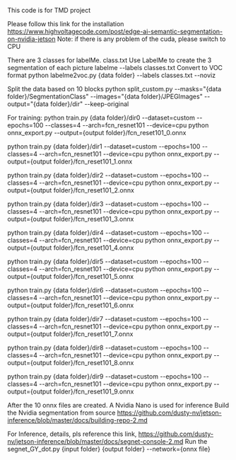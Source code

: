 This code is for TMD project

Please follow this link for the installation
https://www.highvoltagecode.com/post/edge-ai-semantic-segmentation-on-nvidia-jetson
Note: if there is any problem of the cuda, please switch to CPU

There are 3 classes for labelMe.
class.txt
Use LabelMe to create the 3 segmentation of each picture
labelme --labels classes.txt
Convert to VOC format
python labelme2voc.py {data folder} --labels classes.txt --noviz

Split the data based on 10 blocks
python split_custom.py --masks="{data folder}/SegmentationClass" --images="{data folder}/JPEGImages" --output="{data folder}/dir" --keep-original

For training:
python train.py {data folder}/dir0 --dataset=custom --epochs=100 --classes=4 --arch=fcn_resnet101 --device=cpu
python onnx_export.py --output={output folder}/fcn_reset101_0.onnx

python train.py {data folder}/dir1 --dataset=custom --epochs=100 --classes=4 --arch=fcn_resnet101 --device=cpu
python onnx_export.py --output={output folder}/fcn_reset101_1.onnx

python train.py {data folder}/dir2 --dataset=custom --epochs=100 --classes=4 --arch=fcn_resnet101 --device=cpu
python onnx_export.py --output={output folder}/fcn_reset101_2.onnx

python train.py {data folder}/dir3 --dataset=custom --epochs=100 --classes=4 --arch=fcn_resnet101 --device=cpu
python onnx_export.py --output={output folder}/fcn_reset101_3.onnx

python train.py {data folder}/dir4 --dataset=custom --epochs=100 --classes=4 --arch=fcn_resnet101 --device=cpu
python onnx_export.py --output={output folder}/fcn_reset101_4.onnx

python train.py {data folder}/dir5 --dataset=custom --epochs=100 --classes=4 --arch=fcn_resnet101 --device=cpu
python onnx_export.py --output={output folder}/fcn_reset101_5.onnx

python train.py {data folder}/dir6 --dataset=custom --epochs=100 --classes=4 --arch=fcn_resnet101 --device=cpu
python onnx_export.py --output={output folder}/fcn_reset101_6.onnx

python train.py {data folder}/dir7 --dataset=custom --epochs=100 --classes=4 --arch=fcn_resnet101 --device=cpu
python onnx_export.py --output={output folder}/fcn_reset101_7.onnx

python train.py {data folder}/dir8 --dataset=custom --epochs=100 --classes=4 --arch=fcn_resnet101 --device=cpu
python onnx_export.py --output={output folder}/fcn_reset101_8.onnx

python train.py {data folder}/dir9 --dataset=custom --epochs=100 --classes=4 --arch=fcn_resnet101 --device=cpu
python onnx_export.py --output={output folder}/fcn_reset101_9.onnx

After the 10 onnx files are created.
A Nvidia Nano is used for inference
Build the Nvidia segmentation from source
https://github.com/dusty-nv/jetson-inference/blob/master/docs/building-repo-2.md

For Inference, details, pls reference this link, https://github.com/dusty-nv/jetson-inference/blob/master/docs/segnet-console-2.md
Run the segnet_GY_dot.py {input folder} {output folder} --network={onnx file} 
